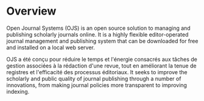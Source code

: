 # Overview

Open Journal Systems (OJS) is an open source solution to managing and publishing scholarly journals online. It is a highly flexible editor-operated journal management and publishing system that can be downloaded for free and installed on a local web server.

OJS a été conçu pour réduire le temps et l'énergie consacrés aux tâches de gestion associées à la rédaction d'une revue, tout en améliorant la tenue de registres et l'efficacité des processus éditoriaux. It seeks to improve the scholarly and public quality of journal publishing through a number of innovations, from making journal policies more transparent to improving indexing.
